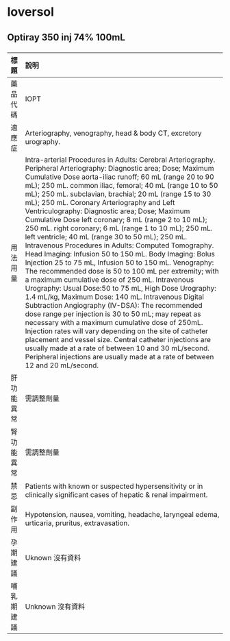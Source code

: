 # Ioversol

## Optiray 350 inj 74% 100mL

##### 

| 標題       | 說明                                                                                                                                                                                                                                                                                                                                                                                                                                                                                                                                                                                                                                                                                                                                                                                                                                                                                                                                                                                                                                                                                                                                                                                                                                                                                                                                                                                             |
|:-----------|:-------------------------------------------------------------------------------------------------------------------------------------------------------------------------------------------------------------------------------------------------------------------------------------------------------------------------------------------------------------------------------------------------------------------------------------------------------------------------------------------------------------------------------------------------------------------------------------------------------------------------------------------------------------------------------------------------------------------------------------------------------------------------------------------------------------------------------------------------------------------------------------------------------------------------------------------------------------------------------------------------------------------------------------------------------------------------------------------------------------------------------------------------------------------------------------------------------------------------------------------------------------------------------------------------------------------------------------------------------------------------------------------------|
| 藥品代碼   | IOPT                                                                                                                                                                                                                                                                                                                                                                                                                                                                                                                                                                                                                                                                                                                                                                                                                                                                                                                                                                                                                                                                                                                                                                                                                                                                                                                                                                                             |
| 適應症     | Arteriography, venography, head & body CT, excretory urography.                                                                                                                                                                                                                                                                                                                                                                                                                                                                                                                                                                                                                                                                                                                                                                                                                                                                                                                                                                                                                                                                                                                                                                                                                                                                                                                                  |
| 用法用量   | Intra-arterial Procedures in Adults: Cerebral Arteriography. Peripheral Arteriography: Diagnostic area; Dose; Maximum Cumulative Dose aorta-iliac runoff; 60 mL (range 20 to 90 mL); 250 mL. common iliac, femoral; 40 mL (range 10 to 50 mL); 250 mL. subclavian, brachial; 20 mL (range 15 to 30 mL); 250 mL. Coronary Arteriography and Left Ventriculography: Diagnostic area; Dose; Maximum Cumulative Dose left coronary; 8 mL (range 2 to 10 mL); 250 mL. right coronary; 6 mL (range 1 to 10 mL); 250 mL. left ventricle; 40 mL (range 30 to 50 mL); 250 mL. Intravenous Procedures in Adults: Computed Tomography. Head Imaging: Infusion 50 to 150 mL. Body Imaging: Bolus Injection 25 to 75 mL, Infusion 50 to 150 mL. Venography: The recommended dose is 50 to 100 mL per extremity; with a maximum cumulative dose of 250 mL. Intravenous Urography: Usual Dose:50 to 75 mL, High Dose Urography: 1.4 mL/kg, Maximum Dose: 140 mL. Intravenous Digital Subtraction Angiography (IV-DSA): The recommended dose range per injection is 30 to 50 mL; may repeat as necessary with a maximum cumulative dose of 250mL. Injection rates will vary depending on the site of catheter placement and vessel size. Central catheter injections are usually made at a rate of between 10 and 30 mL/second. Peripheral injections are usually made at a rate of between 12 and 20 mL/second. |
| 肝功能異常 | 需調整劑量                                                                                                                                                                                                                                                                                                                                                                                                                                                                                                                                                                                                                                                                                                                                                                                                                                                                                                                                                                                                                                                                                                                                                                                                                                                                                                                                                                                       |
| 腎功能異常 | 需調整劑量                                                                                                                                                                                                                                                                                                                                                                                                                                                                                                                                                                                                                                                                                                                                                                                                                                                                                                                                                                                                                                                                                                                                                                                                                                                                                                                                                                                       |
| 禁忌       | Patients with known or suspected hypersensitivity or in clinically significant cases of hepatic & renal impairment.                                                                                                                                                                                                                                                                                                                                                                                                                                                                                                                                                                                                                                                                                                                                                                                                                                                                                                                                                                                                                                                                                                                                                                                                                                                                              |
| 副作用     | Hypotension, nausea, vomiting, headache, laryngeal edema, urticaria, pruritus, extravasation.                                                                                                                                                                                                                                                                                                                                                                                                                                                                                                                                                                                                                                                                                                                                                                                                                                                                                                                                                                                                                                                                                                                                                                                                                                                                                                    |
| 孕期建議   | Uknown 沒有資料                                                                                                                                                                                                                                                                                                                                                                                                                                                                                                                                                                                                                                                                                                                                                                                                                                                                                                                                                                                                                                                                                                                                                                                                                                                                                                                                                                                  |
| 哺乳期建議 | Unknown 沒有資料                                                                                                                                                                                                                                                                                                                                                                                                                                                                                                                                                                                                                                                                                                                                                                                                                                                                                                                                                                                                                                                                                                                                                                                                                                                                                                                                                                                 |


